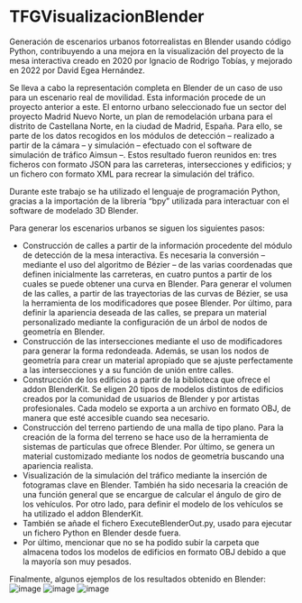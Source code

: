 # TFGVisualizacionBlender
Generación de escenarios urbanos fotorrealistas en Blender usando código Python, contribuyendo a una mejora en la visualización del proyecto de la mesa interactiva creado en 2020 por Ignacio de Rodrigo Tobías, y mejorado en 2022 por David Egea Hernández.

Se lleva a cabo la representación completa en Blender de un caso de uso para un escenario real de movilidad. Esta información procede de un proyecto anterior a este. El entorno urbano seleccionado fue un sector del proyecto Madrid Nuevo Norte, un plan de remodelación urbana para el distrito de Castellana Norte, en la ciudad de Madrid, España. Para ello, se parte de los datos recogidos en los módulos de detección – realizado a partir de la cámara – y simulación – efectuado con el software de simulación de tráfico Aimsun –. Estos resultado fueron reunidos en: tres ficheros con formato JSON para las carreteras, intersecciones y edificios; y un fichero con formato XML para recrear la simulación del tráfico. 

Durante este trabajo se ha utilizado el lenguaje de programación Python, gracias a la importación de la librería “bpy” utilizada para interactuar con el software de modelado 3D Blender. 

Para generar los escenarios urbanos se siguen los siguientes pasos:
- Construcción de calles a partir de la información procedente del módulo de detección de la mesa interactiva. Es necesaria la conversión – mediante el uso del algoritmo de Bézier – de las varias coordenadas que definen inicialmente las carreteras, en cuatro puntos a partir de los cuales se puede obtener una curva en Blender. Para generar el volumen de las calles, a partir de las trayectorias de las curvas de Bézier, se usa la herramienta de los modificadores que posee Blender. Por último, para definir la apariencia deseada de las calles, se prepara un material personalizado mediante la configuración de un árbol de nodos de geometría en Blender.
- Construcción de las intersecciones mediante el uso de modificadores para generar la forma redondeada. Además, se usan los nodos de geometría para crear un material apropiado que se ajuste perfectamente a las intersecciones y a su función de unión entre calles.
- Construcción de los edificios a partir de la biblioteca que ofrece el addon BlenderKit. Se eligen 20 tipos de modelos distintos de edificios creados por la comunidad de usuarios de Blender y por artistas profesionales. Cada modelo se exporta a un archivo en formato OBJ, de manera que esté accesible cuando sea necesario. 
-	Construcción del terreno partiendo de una malla de tipo plano. Para la creación de la forma del terreno se hace uso de la herramienta de sistemas de partículas que ofrece Blender. Por último, se genera un material customizado mediante los nodos de geometría buscando una apariencia realista. 
-	Visualización de la simulación del tráfico mediante la inserción de fotogramas clave en Blender. También ha sido necesaria la creación de una función general que se encargue de calcular el ángulo de giro de los vehículos. Por otro lado, para definir el modelo de los vehículos se ha utilizado el addon BlenderKit.
-	También se añade el fichero ExecuteBlenderOut.py, usado para ejecutar un fichero Python en Blender desde fuera.
-	Por último, mencionar que no se ha podido subir la carpeta que almacena todos los modelos de edificios en formato OBJ debido a que la mayoría son muy pesados.

Finalmente, algunos ejemplos de los resultados obtenido en Blender:
![image](https://github.com/TatianaLB/TFGVisualizacionBlender/assets/98090265/f07eae34-4000-43ab-b63b-4db85ad66967)
![image](https://github.com/TatianaLB/TFGVisualizacionBlender/assets/98090265/6cb6d2c8-9c8d-49f5-a8b6-ee91f44e0326)
![image](https://github.com/TatianaLB/TFGVisualizacionBlender/assets/98090265/168a9921-9c03-4772-8abc-4a07f8fa1d4a)



